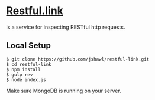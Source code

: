 # [Restful.link](http://restful.link/)

is a service for inspecting RESTful http requests.

## Local Setup

    $ git clone https://github.com/jshawl/restful-link.git
    $ cd restful-link
    $ npm install
    $ gulp rev
    $ node index.js

Make sure MongoDB is running on your server.